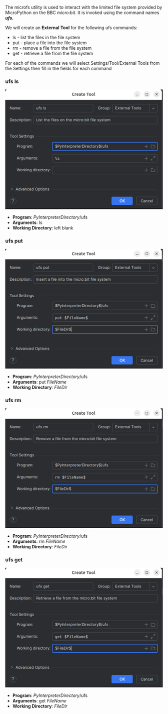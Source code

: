 The microfs utility is used to interact with the limited file system provided
by MicroPython on the BBC micro:bit. It is invoked using the command names **_ufs._**

We will create an **External Tool** for the following ufs commands:

* ls - list the files in the file system
* put - place a file into the file system
* rm - remove a file from the file system
* get - retrieve a file from the file system

For each of the commands we will select Settings/Tool/External Tools
from the Settings 
then fill in the fields for each command

### ufs ls

![](./images/ufs_ls.png)


* **Program**: $PyInterpreterDirectory$/ufs
* **Arguments**: ls
* **Working Directory**: left blank

### ufs put

![](./images/ufs_put.png)


* **Program**: $PyInterpreterDirectory$/ufs
* **Arguments**: put $FileName$
* **Working Directory**: $FileDir$

### ufs rm

![](./images/ufs_rm.png)


* **Program**: $PyInterpreterDirectory$/ufs
* **Arguments**: rm $FileName$
* **Working Directory**: $FileDir$

### ufs get

![](./images/ufs_get.png)


* **Program**: $PyInterpreterDirectory$/ufs
* **Arguments**: get $FileName$
* **Working Directory**: $FileDir$